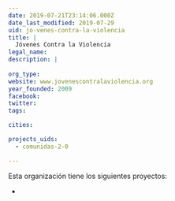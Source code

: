 ```yaml
---
date: 2019-07-21T23:14:06.000Z
date_last_modified: 2019-07-29
uid: jo-venes-contra-la-violencia
title: |
  Jóvenes Contra la Violencia
legal_name: 
description: |
  
org_type: 
website: www.jovenescontralaviolencia.org
year_founded: 2009
facebook: 
twitter: 
tags:

cities: 

projects_uids:
  - comunidas-2-0

---
```


Esta organización tiene los siguientes proyectos:

- [](/proyectos/comunidas-2-0)
